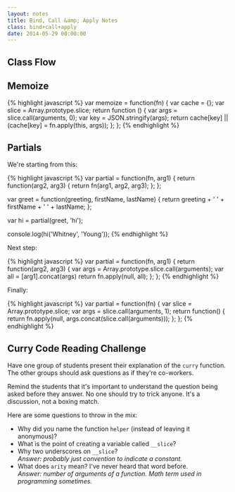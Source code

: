 ```yaml
---
layout: notes
title: Bind, Call &amp; Apply Notes
class: bind+call+apply
date: 2014-05-29 00:00:00
---
```


## Class Flow

## Memoize

{% highlight javascript %}
var memoize = function(fn) {
  var cache = {};
  var slice = Array.prototype.slice;
  return function () {
    var args = slice.call(arguments, 0);
    var key = JSON.stringify(args);
    return cache[key] ||
      (cache[key] = fn.apply(this, args));
  };
};
{% endhighlight %}


## Partials

We're starting from this:

{% highlight javascript %}
var partial = function(fn, arg1) {
  return function(arg2, arg3) {
    return fn(arg1, arg2, arg3);
  };
};

var greet = function(greeting, firstName, lastName) {
  return greeting + ' ' + firstName + ' ' + lastName;
};

var hi = partial(greet, 'hi');

console.log(hi('Whitney', 'Young'));
{% endhighlight %}


Next step:

{% highlight javascript %}
var partial = function(fn, arg1) {
  return function(arg2, arg3) {
    var args = Array.prototype.slice.call(arguments);
    var all = [arg1].concat(args)
    return fn.apply(null, all);
  };
};
{% endhighlight %}

Finally:

{% highlight javascript %}
var partial = function(fn) {
  var slice = Array.prototype.slice;
  var args = slice.call(arguments, 1);
  return function() {
    return fn.apply(null, args.concat(slice.call(arguments)));
  };
};
{% endhighlight %}


## Curry Code Reading Challenge

Have one group of students present their explanation of the `curry` function.
The other groups should ask questions as if they're co-workers.

Remind the students that it's important to understand the question being asked
before they answer. No one should try to trick anyone. It's a discussion, not
a boxing match.

Here are some questions to throw in the mix:

* Why did you name the function `helper` (instead of leaving it anonymous)?
* What is the point of creating a variable called `__slice`?
* Why two underscores on `__slice`?  
  _Answer: probably just convention to indicate a constant._
* What does `arity` mean? I've never heard that word before.  
  _Answer: number of arguments of a function. Math term used in programming
  sometimes._
